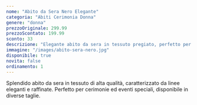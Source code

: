 ```yaml
---
nome: "Abito da Sera Nero Elegante"
categoria: "Abiti Cerimonia Donna"
genere: "donna"
prezzoOriginale: 299.99
prezzoScontato: 199.99
sconto: 33
descrizione: "Elegante abito da sera in tessuto pregiato, perfetto per eventi formali"
immagine: "/images/abito-sera-nero.jpg"
disponibile: true
novita: false
ordinamento: 1
---
```


Splendido abito da sera in tessuto di alta qualità, caratterizzato da linee eleganti e raffinate. Perfetto per cerimonie ed eventi speciali, disponibile in diverse taglie.
